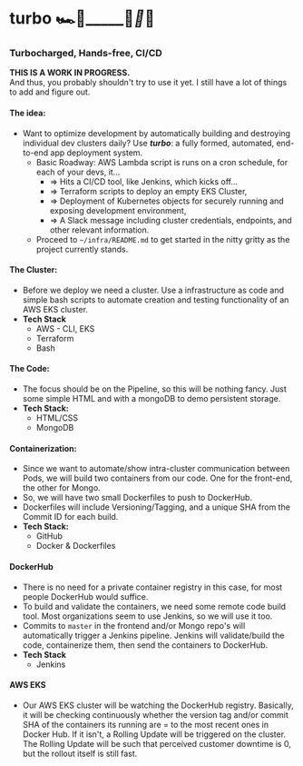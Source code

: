 # turbo 🏎️💨_____🚗_🚗_🚗
### Turbocharged, Hands-free, CI/CD 
**THIS IS A WORK IN PROGRESS.**  
And thus, you probably shouldn't try to use it yet. I still have a lot of things to add and figure out.
  
#### The idea:
* Want to optimize development by automatically building and destroying individual dev clusters daily? Use _**turbo**_: a fully formed, automated, end-to-end app deployment system. 
  * Basic Roadway: AWS Lambda script is runs on a cron schedule, for each of your devs, it...
    * => Hits a CI/CD tool, like Jenkins, which kicks off...
    * => Terraform scripts to deploy an empty EKS Cluster,
    * => Deployment of Kubernetes objects for securely running and exposing development environment, 
    * => A Slack message including cluster credentials, endpoints, and other relevant information.
  * Proceed to `~/infra/README.md` to get started in the nitty gritty as the project currently stands.
  
#### The Cluster:
* Before we deploy we need a cluster. Use a infrastructure as code and simple bash scripts to automate creation and testing functionality of an AWS EKS cluster.
* **Tech Stack**
  * AWS - CLI, EKS
  * Terraform
  * Bash

#### The Code:
* The focus should be on the Pipeline, so this will be nothing fancy. Just some simple HTML and with a mongoDB to demo persistent storage.
* **Tech Stack:**
  * HTML/CSS
  * MongoDB
  
#### Containerization:
* Since we want to automate/show intra-cluster communication between Pods, we will build two containers from our code. One for the front-end, the other for Mongo.
* So, we will have two small Dockerfiles to push to DockerHub.
* Dockerfiles will include Versioning/Tagging, and a unique SHA from the Commit ID for each build.
* **Tech Stack:**
  * GitHub
  * Docker & Dockerfiles

#### DockerHub
* There is no need for a private container registry in this case, for most people DockerHub would suffice.
* To build and validate the containers, we need some remote code build tool. Most organizations seem to use Jenkins, so we will use it too.
* Commits to `master` in the frontend and/or Mongo repo's will automatically trigger a Jenkins pipeline. Jenkins will validate/build the code, containerize them, then send the containers to DockerHub.
* **Tech Stack**
  * Jenkins

#### AWS EKS
* Our AWS EKS cluster will be watching the DockerHub registry. Basically, it will be checking continuously whether the version tag and/or commit SHA of the containers its running are = to the most recent ones in Docker Hub. If it isn't, a Rolling Update will be triggered on the cluster. The Rolling Update will be such that perceived customer downtime is 0, but the rollout itself is still fast.
